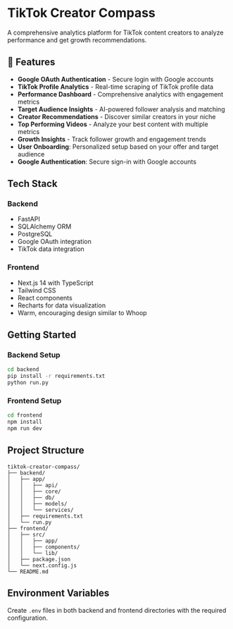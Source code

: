 # TikTok Creator Compass

A comprehensive analytics platform for TikTok content creators to analyze performance and get growth recommendations.

## 🚀 Features

- **Google OAuth Authentication** - Secure login with Google accounts
- **TikTok Profile Analytics** - Real-time scraping of TikTok profile data
- **Performance Dashboard** - Comprehensive analytics with engagement metrics
- **Target Audience Insights** - AI-powered follower analysis and matching
- **Creator Recommendations** - Discover similar creators in your niche
- **Top Performing Videos** - Analyze your best content with multiple metrics
- **Growth Insights** - Track follower growth and engagement trends
- **User Onboarding**: Personalized setup based on your offer and target audience
- **Google Authentication**: Secure sign-in with Google accounts

## Tech Stack

### Backend
- FastAPI
- SQLAlchemy ORM
- PostgreSQL
- Google OAuth integration
- TikTok data integration

### Frontend
- Next.js 14 with TypeScript
- Tailwind CSS
- React components
- Recharts for data visualization
- Warm, encouraging design similar to Whoop

## Getting Started

### Backend Setup
```bash
cd backend
pip install -r requirements.txt
python run.py
```

### Frontend Setup
```bash
cd frontend
npm install
npm run dev
```

## Project Structure

```
tiktok-creator-compass/
├── backend/
│   ├── app/
│   │   ├── api/
│   │   ├── core/
│   │   ├── db/
│   │   ├── models/
│   │   └── services/
│   ├── requirements.txt
│   └── run.py
├── frontend/
│   ├── src/
│   │   ├── app/
│   │   ├── components/
│   │   └── lib/
│   ├── package.json
│   └── next.config.js
└── README.md
```

## Environment Variables

Create `.env` files in both backend and frontend directories with the required configuration.
